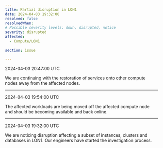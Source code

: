```yaml
---
title: Partial disruption in LON1
date: 2024-04-03 19:32:00
resolved: false
resolvedWhen:
# Possible severity levels: down, disrupted, notice
severity: disrupted 
affected:
  - Compute/LON1
    
section: issue

---
```


2024-04-03 20:47:00 UTC

We are continuing with the restoration of services onto other compute nodes away from the affected nodes.

---


2024-04-03 19:54:00 UTC

The affected workloads are being moved off the affected compute node and should be becoming available and back online.

---

2024-04-03 19:32:00 UTC

We are noticing disruption affecting a subset of instances, clusters and databases in LON1. Our engineers have started the investigation process.

